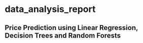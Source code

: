 # data_analysis_report
## Price Prediction using Linear Regression, Decision Trees and Random Forests


